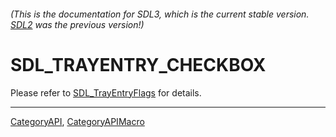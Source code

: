 ###### (This is the documentation for SDL3, which is the current stable version. [SDL2](https://wiki.libsdl.org/SDL2/) was the previous version!)
# SDL_TRAYENTRY_CHECKBOX

Please refer to [SDL_TrayEntryFlags](SDL_TrayEntryFlags) for details.

----
[CategoryAPI](CategoryAPI), [CategoryAPIMacro](CategoryAPIMacro)

